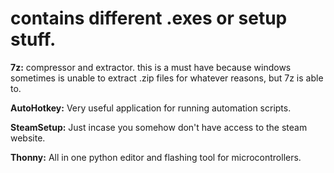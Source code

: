 # contains different .exes or setup stuff.
**7z:** compressor and extractor. this is a must have because windows sometimes is unable to extract .zip files for whatever reasons, but 7z is able to.

**AutoHotkey:** Very useful application for running automation scripts.

**SteamSetup:** Just incase you somehow don't have access to the steam website.

**Thonny:** All in one python editor and flashing tool for microcontrollers.
